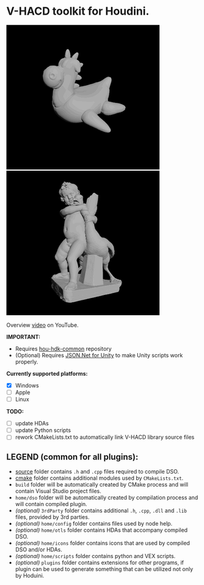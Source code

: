 # V-HACD toolkit for Houdini. #

![Example](/home/config/help/nodes/sop/vhacd-toolkit-0.gif)
![Example](/home/config/help/nodes/sop/vhacd-toolkit-1.gif)

Overview [video](https://www.youtube.com/watch?v=6Elao25HN9Y&list=PLWInthQ-GtLhzoyqhaJAvzico8mkXMyDI&index=1) on YouTube.

**IMPORTANT:**
* Requires [hou-hdk-common](https://github.com/sebastianswann/hou-hdk-common) repository
* (Optional) Requires [JSON.Net for Unity](https://github.com/SaladLab/Json.Net.Unity3D) to make Unity scripts work properly.

**Currently supported platforms:**
- [x] Windows
- [ ] Apple
- [ ] Linux

**TODO:**
- [ ] update HDAs
- [ ] update Python scripts
- [ ] rework CMakeLists.txt to automatically link V-HACD library source files

## LEGEND (common for all plugins):
* [source](/source) folder contains `.h` and `.cpp` files required to compile DSO.
* [cmake](/cmake) folder contains additional modules used by `CMakeLists.txt`.
* `build` folder will be automatically created by CMake process and will contain Visual Studio project files.
* `home/dso` folder will be automatically created by compilation process and will contain compiled plugin.
* *(optional)* `3rdParty` folder contains additional `.h`, `.cpp`, `.dll` and `.lib` files, provided by 3rd parties.
* *(optional)* `home/config` folder contains files used by node help.
* *(optional)* `home/otls` folder contains HDAs that accompany compiled DSO.
* *(optional)* `home/icons` folder contains icons that are used by compiled DSO and/or HDAs.
* *(optional)* `home/scripts` folder contains python and VEX scripts.
* *(optional)* `plugins` folder contains extensions for other programs, if plugin can be used to generate something that can be utilized not only by Hoduini.